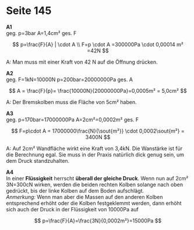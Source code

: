 # Seite 145

**A1**  
geg. p=3bar A=1,4cm²   ges. F

$$
p=\frac{F}{A} | \cdot A \\
F=p \cdot A =300000Pa \cdot 0,00014 m² =42N
$$

A: Man muss mit einer Kraft von 42 N auf die Öffnung drücken.

**A2**  
geg. F=1kN=10000N p=200bar=20000000Pa   ges. A

$$
A = \frac{F}{p}= \frac{10000N}{20000000Pa}=0,0005m² = 5,0cm²
$$

A: Der Bremskolben muss die Fläche von 5cm² haben.

**A3**  
geg. p=170bar=17000000Pa   A=2cm²=0,0002m²   ges. F

$$
F=p\cdot A = 17000000\frac{N}{\sout{m²}} \cdot 0,0002\sout{m²} = 3400N
$$

A: Auf 2cm² Wandfläche wirkt eine Kraft von 3,4kN. Die Wanstärke ist für die Berechnung egal. Sie muss in der Praxis natürlich dick genug sein, um dem Druck standzuhalten.

**A4**  
In einer **Flüssigkeit** herrscht **überall der gleiche Druck**. Wenn nun auf 2cm² 3N=300cN wirken, werden die beiden rechten Kolben solange nach oben gedrückt, bis der linke Kolben auf dem Boden aufschlägt.  
_Anmerkung:_ Wenn man aber die Massen auf den anderen Kolben entsprechend erhöht oder die Kolben festgeklemmt werden, dann erhöht sich auch der Druck in der Flüssigkeit von 10000Pa auf

$$
p=\frac{F}{A}=\frac{3N}{0,0002m²}=15000Pa
$$

